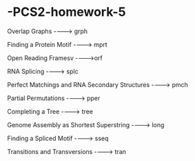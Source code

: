 # -PCS2-homework-5

Overlap Graphs ----> grph

Finding a Protein Motif ----> mprt

Open Reading Framesv ---->orf

RNA Splicing ----> splc

Perfect Matchings and RNA Secondary Structures ----> pmch

Partial Permutations ----> pper

Completing a Tree ----> tree

Genome Assembly as Shortest Superstring ----> long

Finding a Spliced Motif ----> sseq

Transitions and Transversions ----> tran
